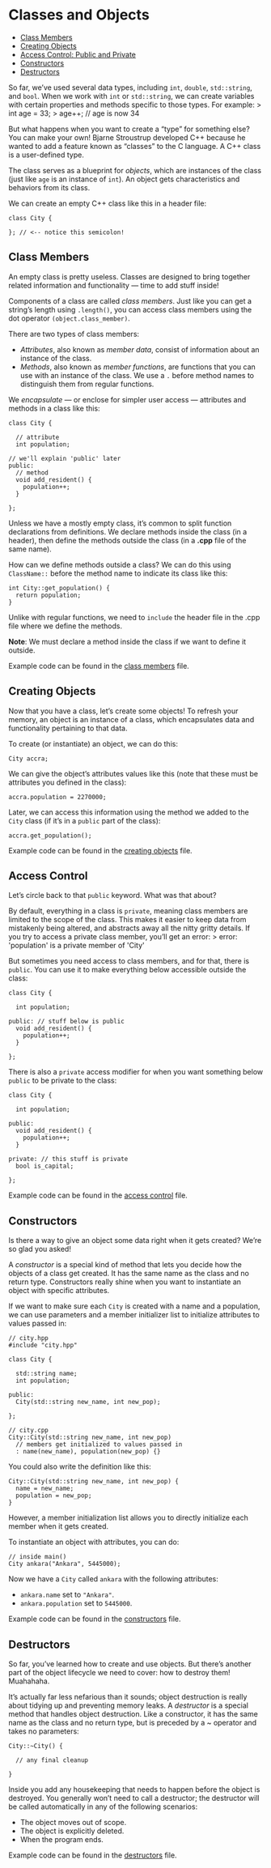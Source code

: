 # Classes and Objects

- [Class Members](#Class-Members)
- [Creating Objects](#Creating-Objects)
- [Access Control: Public and Private](#Access-Control)
- [Constructors](#Constructors)
- [Destructors](#Destructors)

So far, we’ve used several data types, including ```int```, ```double```, ```std::string```, and ```bool```. When we work with ```int``` or ```std::string```, we can create variables with certain properties and methods specific to those types. For example:
	> int age = 33;
	> age++; // age is now 34

But what happens when you want to create a “type” for something else? You can make your own! Bjarne Stroustrup developed C++ because he wanted to add a feature known as “classes” to the C language. A C++ class is a user-defined type.

The class serves as a blueprint for *objects*, which are instances of the class (just like ```age``` is an instance of ```int```). An object gets characteristics and behaviors from its class.

We can create an empty C++ class like this in a header file:

```
class City {

}; // <-- notice this semicolon!
```

## Class Members

An empty class is pretty useless. Classes are designed to bring together related information and functionality — time to add stuff inside!

Components of a class are called *class members*. Just like you can get a string’s length using ```.length()```, you can access class members using the dot operator ```(object.class_member)```.

There are two types of class members:

- *Attributes*, also known as *member data*, consist of information about an instance of the class.
- *Methods*, also known as *member functions*, are functions that you can use with an instance of the class. We use a ```.``` before method names to distinguish them from regular functions.

We *encapsulate* — or enclose for simpler user access — attributes and methods in a class like this:

```
class City {

  // attribute
  int population;

// we'll explain 'public' later
public:
  // method
  void add_resident() {
    population++;
  }

};
```

Unless we have a mostly empty class, it’s common to split function declarations from definitions. We declare methods inside the class (in a header), then define the methods outside the class (in a **.cpp** file of the same name).

How can we define methods outside a class? We can do this using ```ClassName::``` before the method name to indicate its class like this:

```
int City::get_population() {
  return population;
}
```

Unlike with regular functions, we need to ```include``` the header file in the .cpp file where we define the methods.

**Note**: We must declare a method inside the class if we want to define it outside.

Example code can be found in the [class members](https://github.com/keldavis/c-plus-plus-practice/tree/master/foundations/5.%20Classes%20and%20Objects/class%20members) file.

## Creating Objects

Now that you have a class, let’s create some objects! To refresh your memory, an object is an instance of a class, which encapsulates data and functionality pertaining to that data.

To create (or instantiate) an object, we can do this:

```City accra;```

We can give the object’s attributes values like this (note that these must be attributes you defined in the class):

```accra.population = 2270000;```

Later, we can access this information using the method we added to the ```City``` class (if it’s in a ```public``` part of the class):

```accra.get_population();```

Example code can be found in the [creating objects](https://github.com/keldavis/c-plus-plus-practice/tree/master/foundations/5.%20Classes%20and%20Objects/creating%20objects) file.

## Access Control

Let’s circle back to that ```public``` keyword. What was that about?

By default, everything in a class is ```private```, meaning class members are limited to the scope of the class. This makes it easier to keep data from mistakenly being altered, and abstracts away all the nitty gritty details. If you try to access a private class member, you’ll get an error:
	> error: 'population' is a private member of 'City'

But sometimes you need access to class members, and for that, there is ```public```. You can use it to make everything below accessible outside the class:

```
class City {

  int population; 

public: // stuff below is public
  void add_resident() { 
    population++;
  }

};
```

There is also a ```private``` access modifier for when you want something below ```public``` to be private to the class:

```
class City {

  int population; 

public:
  void add_resident() { 
    population++;
  }

private: // this stuff is private
  bool is_capital;

};
```

Example code can be found in the [access control](https://github.com/keldavis/c-plus-plus-practice/tree/master/foundations/5.%20Classes%20and%20Objects/access%20control) file.

## Constructors

Is there a way to give an object some data right when it gets created? We’re so glad you asked!

A *constructor* is a special kind of method that lets you decide how the objects of a class get created. It has the same name as the class and no return type. Constructors really shine when you want to instantiate an object with specific attributes.

If we want to make sure each ```City``` is created with a name and a population, we can use parameters and a member initializer list to initialize attributes to values passed in:

```
// city.hpp
#include "city.hpp"

class City {

  std::string name;
  int population;

public:
  City(std::string new_name, int new_pop);

};

// city.cpp
City::City(std::string new_name, int new_pop)
  // members get initialized to values passed in 
  : name(new_name), population(new_pop) {}
```

You could also write the definition like this:

```
City::City(std::string new_name, int new_pop) {
  name = new_name;
  population = new_pop;
}
```

However, a member initialization list allows you to directly initialize each member when it gets created.

To instantiate an object with attributes, you can do:

```
// inside main()
City ankara("Ankara", 5445000);
```

Now we have a ```City``` called ```ankara``` with the following attributes:

- ```ankara.name``` set to ```"Ankara"```.
- ```ankara.population``` set to ```5445000```.

Example code can be found in the [constructors](https://github.com/keldavis/c-plus-plus-practice/tree/master/foundations/5.%20Classes%20and%20Objects/constructors) file.

## Destructors

So far, you’ve learned how to create and use objects. But there’s another part of the object lifecycle we need to cover: how to destroy them! Muahahaha.

It’s actually far less nefarious than it sounds; object destruction is really about tidying up and preventing memory leaks. A *destructor* is a special method that handles object destruction. Like a constructor, it has the same name as the class and no return type, but is preceded by a ~ operator and takes no parameters:

```
City::~City() {

  // any final cleanup

}
```

Inside you add any housekeeping that needs to happen before the object is destroyed. You generally won’t need to call a destructor; the destructor will be called automatically in any of the following scenarios:

- The object moves out of scope.
- The object is explicitly deleted.
- When the program ends.

Example code can be found in the [destructors](https://github.com/keldavis/c-plus-plus-practice/tree/master/foundations/5.%20Classes%20and%20Objects/destructors) file.